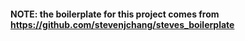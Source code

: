 #### NOTE: the boilerplate for this project comes from https://github.com/stevenjchang/steves_boilerplate
